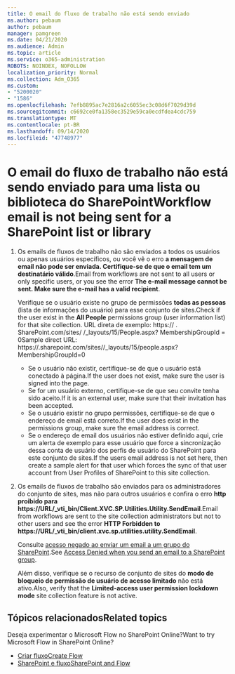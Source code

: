 ```yaml
---
title: O email do fluxo de trabalho não está sendo enviado
ms.author: pebaum
author: pebaum
manager: pamgreen
ms.date: 04/21/2020
ms.audience: Admin
ms.topic: article
ms.service: o365-administration
ROBOTS: NOINDEX, NOFOLLOW
localization_priority: Normal
ms.collection: Adm_O365
ms.custom:
- "5200020"
- "1586"
ms.openlocfilehash: 7efb8895ac7e2816a2c6055ec3c08d6f7029d39d
ms.sourcegitcommit: c6692ce0fa1358ec3529e59ca0ecdfdea4cdc759
ms.translationtype: MT
ms.contentlocale: pt-BR
ms.lasthandoff: 09/14/2020
ms.locfileid: "47748977"
---
```

# <a name="workflow-email-is-not-being-sent-for-a-sharepoint-list-or-library"></a><span data-ttu-id="c395b-102">O email do fluxo de trabalho não está sendo enviado para uma lista ou biblioteca do SharePoint</span><span class="sxs-lookup"><span data-stu-id="c395b-102">Workflow email is not being sent for a SharePoint list or library</span></span>

1. <span data-ttu-id="c395b-103">Os emails de fluxos de trabalho não são enviados a todos os usuários ou apenas usuários específicos, ou você vê o erro **a mensagem de email não pode ser enviada. Certifique-se de que o email tem um destinatário válido**.</span><span class="sxs-lookup"><span data-stu-id="c395b-103">Email from workflows are not sent to all users or only specific users, or you see the error **The e-mail message cannot be sent. Make sure the e-mail has a valid recipient**.</span></span>

    <span data-ttu-id="c395b-104">Verifique se o usuário existe no grupo de permissões **todas as pessoas** (lista de informações do usuário) para esse conjunto de sites.</span><span class="sxs-lookup"><span data-stu-id="c395b-104">Check if the user exist in the **All People** permissions group (user information list) for that site collection.</span></span>  <span data-ttu-id="c395b-105">URL direta de exemplo: https:// <tenant> . SharePoint.com/sites/ <sitename> /_layouts/15/People.aspx? MembershipGroupId = 0</span><span class="sxs-lookup"><span data-stu-id="c395b-105">Sample direct URL: https://<tenant>.sharepoint.com/sites/<sitename>/_layouts/15/people.aspx?MembershipGroupId=0</span></span>

    - <span data-ttu-id="c395b-106">Se o usuário não existir, certifique-se de que o usuário está conectado à página.</span><span class="sxs-lookup"><span data-stu-id="c395b-106">If the user does not exist, make sure the user is signed into the page.</span></span> 
    - <span data-ttu-id="c395b-107">Se for um usuário externo, certifique-se de que seu convite tenha sido aceito.</span><span class="sxs-lookup"><span data-stu-id="c395b-107">If it is an external user, make sure that their invitation has been accepted.</span></span>
    - <span data-ttu-id="c395b-108">Se o usuário existir no grupo permissões, certifique-se de que o endereço de email está correto.</span><span class="sxs-lookup"><span data-stu-id="c395b-108">If the user does exist in the permissions group, make sure the email address is correct.</span></span>
    - <span data-ttu-id="c395b-109">Se o endereço de email dos usuários não estiver definido aqui, crie um alerta de exemplo para esse usuário que force a sincronização dessa conta de usuário dos perfis de usuário do SharePoint para este conjunto de sites.</span><span class="sxs-lookup"><span data-stu-id="c395b-109">If the users email address is not set here, then create a sample alert for that user which forces the sync of that user account from User Profiles of SharePoint to this site collection.</span></span>
 
2. <span data-ttu-id="c395b-110">Os emails de fluxos de trabalho são enviados para os administradores do conjunto de sites, mas não para outros usuários e confira o erro **http proibido para <span>https:</span>//URL/_vti_bin/Client.XVC.SP.Utilities.Utility.SendEmail**.</span><span class="sxs-lookup"><span data-stu-id="c395b-110">Email from workflows are sent to the site collection administrators but not to other users and see the error **HTTP Forbidden to <span>https:</span>//URL/_vti_bin/client.xvc.sp.utilities.utility.SendEmail**.</span></span>
 

    <span data-ttu-id="c395b-111">Consulte [acesso negado ao enviar um email a um grupo do SharePoint](https://docs.microsoft.com/sharepoint/support/sharing-and-permissions/access-denied-when-send-an-email-to-groups).</span><span class="sxs-lookup"><span data-stu-id="c395b-111">See [Access Denied when you send an email to a SharePoint group](https://docs.microsoft.com/sharepoint/support/sharing-and-permissions/access-denied-when-send-an-email-to-groups).</span></span>

    <span data-ttu-id="c395b-112">Além disso, verifique se o recurso de conjunto de sites do **modo de bloqueio de permissão de usuário de acesso limitado** não está ativo.</span><span class="sxs-lookup"><span data-stu-id="c395b-112">Also, verify that the **Limited-access user permission lockdown mode** site collection feature is not active.</span></span>


## <a name="related-topics"></a><span data-ttu-id="c395b-113">Tópicos relacionados</span><span class="sxs-lookup"><span data-stu-id="c395b-113">Related topics</span></span>
<span data-ttu-id="c395b-114">Deseja experimentar o Microsoft Flow no SharePoint Online?</span><span class="sxs-lookup"><span data-stu-id="c395b-114">Want to try Microsoft Flow in SharePoint Online?</span></span>
- [<span data-ttu-id="c395b-115">Criar fluxo</span><span class="sxs-lookup"><span data-stu-id="c395b-115">Create Flow</span></span>](https://support.office.com/article/Create-a-flow-for-a-list-or-library-in-SharePoint-Online-or-OneDrive-for-Business-a9c3e03b-0654-46af-a254-20252e580d01) 
- [<span data-ttu-id="c395b-116">SharePoint e fluxo</span><span class="sxs-lookup"><span data-stu-id="c395b-116">SharePoint and Flow</span></span>](https://flow.microsoft.com/blog/sharepoint-and-flow/) 


